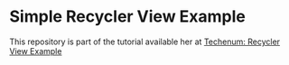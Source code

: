 # Simple Recycler View Example

This repository is part of the tutorial available her at [Techenum: Recycler View Example](https://techenum.com/android-recyclerview-insert-update-delete/)

